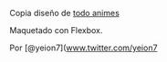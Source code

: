 Copia diseño de [todo animes](www.todoanimes.com)

Maquetado con Flexbox.

Por [@yeion7](www.twitter.com/yeion7
